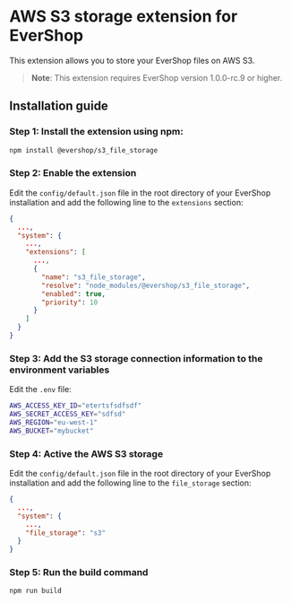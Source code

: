 # AWS S3 storage extension for EverShop

This extension allows you to store your EverShop files on AWS S3.

> **Note**: This extension requires EverShop version 1.0.0-rc.9 or higher.

## Installation guide

### Step 1: Install the extension using npm:

```bash
npm install @evershop/s3_file_storage
```

### Step 2: Enable the extension

Edit the `config/default.json` file in the root directory of your EverShop installation and add the following line to the `extensions` section:

```json
{
  ...,
  "system": {
    ...,
    "extensions": [
      ...,
      {
        "name": "s3_file_storage",
        "resolve": "node_modules/@evershop/s3_file_storage",
        "enabled": true,
        "priority": 10
      }
    ]
  }
}
```

### Step 3: Add the S3 storage connection information to the environment variables

Edit the `.env` file:

```bash
AWS_ACCESS_KEY_ID="etertsfsdfsdf"
AWS_SECRET_ACCESS_KEY="sdfsd"
AWS_REGION="eu-west-1"
AWS_BUCKET="mybucket"
```

### Step 4: Active the AWS S3 storage

Edit the `config/default.json` file in the root directory of your EverShop installation and add the following line to the `file_storage` section:

```json
{
  ...,
  "system": {
    ...,
    "file_storage": "s3"
  }
}
```

### Step 5: Run the build command

```bash
npm run build
```
